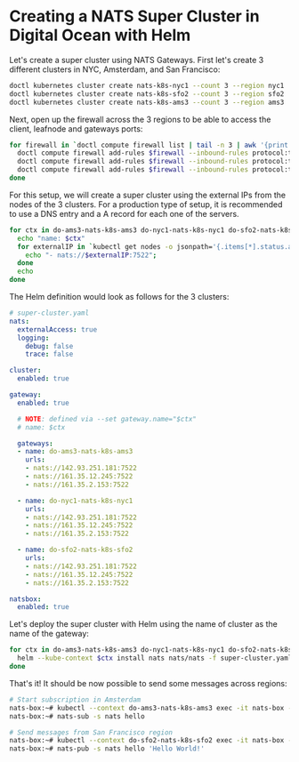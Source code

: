 # Creating a NATS Super Cluster in Digital Ocean with Helm

Let's create a super cluster using NATS Gateways.  First let's create
3 different clusters in NYC, Amsterdam, and San Francisco:

```sh
doctl kubernetes cluster create nats-k8s-nyc1 --count 3 --region nyc1
doctl kubernetes cluster create nats-k8s-sfo2 --count 3 --region sfo2
doctl kubernetes cluster create nats-k8s-ams3 --count 3 --region ams3
```

Next, open up the firewall across the 3 regions to be able to access the client, leafnode and gateways ports:

```sh
for firewall in `doctl compute firewall list | tail -n 3 | awk '{print $1}'`; do
  doctl compute firewall add-rules $firewall --inbound-rules protocol:tcp,ports:4222,address:0.0.0.0/0
  doctl compute firewall add-rules $firewall --inbound-rules protocol:tcp,ports:7422,address:0.0.0.0/0
  doctl compute firewall add-rules $firewall --inbound-rules protocol:tcp,ports:7522,address:0.0.0.0/0
done
```

For this setup, we will create a super cluster using the external IPs
from the nodes of the 3 clusters.  For a production type of setup, it
is recommended to use a DNS entry and a A record for each one of the
servers.

```sh
for ctx in do-ams3-nats-k8s-ams3 do-nyc1-nats-k8s-nyc1 do-sfo2-nats-k8s-sfo2; do
  echo "name: $ctx"
  for externalIP in `kubectl get nodes -o jsonpath='{.items[*].status.addresses[?(@.type=="ExternalIP")].address}'`; do 
    echo "- nats://$externalIP:7522"; 
  done
  echo
done
```

The Helm definition would look as follows for the 3 clusters:

```yaml
# super-cluster.yaml
nats:
  externalAccess: true
  logging:
    debug: false
    trace: false

cluster:
  enabled: true

gateway:
  enabled: true

  # NOTE: defined via --set gateway.name="$ctx"
  # name: $ctx

  gateways:
  - name: do-ams3-nats-k8s-ams3
    urls:
    - nats://142.93.251.181:7522
    - nats://161.35.12.245:7522
    - nats://161.35.2.153:7522

  - name: do-nyc1-nats-k8s-nyc1
    urls:
    - nats://142.93.251.181:7522
    - nats://161.35.12.245:7522
    - nats://161.35.2.153:7522

  - name: do-sfo2-nats-k8s-sfo2
    urls:
    - nats://142.93.251.181:7522
    - nats://161.35.12.245:7522
    - nats://161.35.2.153:7522

natsbox:
  enabled: true
```

Let's deploy the super cluster with Helm using the name of cluster as the name of the gateway:

```sh
for ctx in do-ams3-nats-k8s-ams3 do-nyc1-nats-k8s-nyc1 do-sfo2-nats-k8s-sfo2; do
  helm --kube-context $ctx install nats nats/nats -f super-cluster.yaml --set gateway.name=$ctx
done
```

That's it! It should be now possible to send some messages across regions:

```sh
# Start subscription in Amsterdam
nats-box:~# kubectl --context do-ams3-nats-k8s-ams3 exec -it nats-box -- /bin/sh -l
nats-box:~# nats-sub -s nats hello

# Send messages from San Francisco region
nats-box:~# kubectl --context do-sfo2-nats-k8s-sfo2 exec -it nats-box -- /bin/sh -l
nats-box:~# nats-pub -s nats hello 'Hello World!'
```

